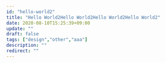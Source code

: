```yaml
---
id: "hello-world2"
title: "Hello World2Hello World2Hello World2Hello World2"
date: 2020-08-10T15:25:39+09:00
update: ""
draft: false
tags: ["design","other","aaa"]
description: ""
redirect: ""
---
```

